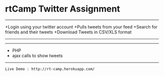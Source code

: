 # rtCamp Twitter Assignment
---

+Login using your twitter account
+Pulls tweets from your feed
+Search for friends and their tweets
+Download Tweets in CSV/XLS format

---
---

+ PHP
+ ajax calls to show tweets

---

```
Live Demo : http://rt-camp.herokuapp.com/
```